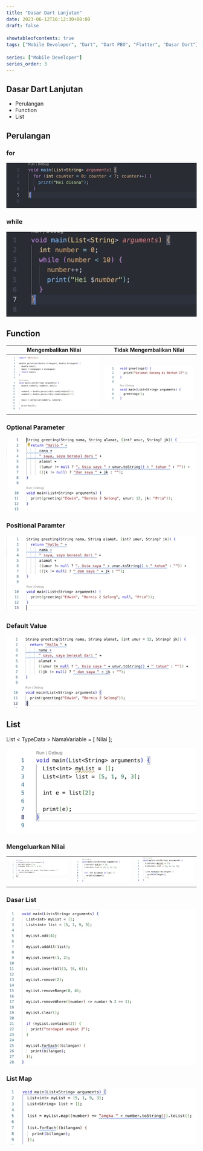 ```yaml
---
title: "Dasar Dart Lanjutan"
date: 2023-06-12T16:12:30+08:00
draft: false

showtableofcontents: true
tags: ["Mobile Developer", "Dart", "Dart PBO", "Flutter", "Dasar Dart"]

series: ["Mobile Developer"]
series_order: 3
---
```


## Dasar Dart Lanjutan

- Perulangan
- Function
- List

## Perulangan

### for

![ Perulangan for](img/for.png)

### while

![ Perulangan while](img/while.png)

## Function

| Mengembalikan Nilai            | Tidak Mengembalikan Nilai        |
| ------------------------------ | -------------------------------- |
| ![Function ](img/function.png) | ![Function 2](img/function2.png) |
|                                |                                  |

### Optional Parameter

![Optional Parameter](img/function_optional.png)

### Positional Paramter

![Positional Paramter](img/function_position.png)

### Default Value

![Default Value](img/function_default_value.png)

## List

List < TypeData > NamaVariable = [ Nilai ];

![List](img/list1.png)

### Mengeluarkan Nilai

|                                         |                                        |                                        |
| --------------------------------------- | -------------------------------------- | -------------------------------------- |
| ![List Output 1 ](img/list_output1.png) | ![List Output 2](img/list_output2.png) | ![List Output 3](img/list_output3.png) |
|                                         |                                        |                                        |

### Dasar List

![Dasar List](img/list_dasar.png)

### List Map

![Map List](img/list_map.png)
